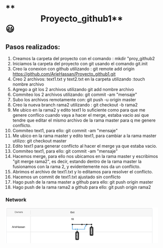 # ** <center> Proyecto_github1** </center> :smiley:

## Pasos realizados: 
1) Creamos la carpeta del proyecto con el comando : mkdir "proy_github2
2) Iniciamos la carpeta del proyecto con git usando el comando git.init 
3) Creo la  conexion con github utilizando : git remote add origin https://github.com/ArieHassan/Proyecto_github1.git
4) Creo 2 archivos: text1.txt y text2.txt en la carpeta utilizando :touch nombre archivo
5) Agrego a git los 2 archivos utilizando git add nombre archivo 
6) Commiteo los 2 archivos utilizando:  git commit -am "mensaje"
7) Subo los archivos remotamente con:  git push -u origin master
8) Creo la nueva branch rama2 utilizando : git checkout -b rama2
9) Me ubico en la rama2 y edito text1 lo suficiente como para que me genere conflico cuando vaya a hacer el merge, estaba vacio asi que tendre que editar el mismo archivo de la rama master para q me genere conflicto.
10) Commiteo text1, para ello: git commit -am "mensaje" 
11) Me ubico en la rama master y edito text1, para cambiar a la rama master utilizo: git checkout master
12) Edito text1 para generar conflicto al hacer el merge ya que estaba vacio.
13) Commiteo text1, para ello: git commit -am "mensaje" 
14) Hacemos merge, para ello nos ubicamos en la rama master y escribimos "git merge rama2", es decir, estando dentro de la rama master la fusionamos con la rama 2, y evidentemente nos da un conflicto.
15) Abrimos el archivo de text1.txt y lo editamos para resolver el conflicto.
16) Hacemos un commit de text1.txt ajustado sin conflicto 
17) Hago push de la rama master a github para ello: git push origin master
18) Hago push de la rama rama2 a github para ello: git push origin rama2

### Network
![alt text](https://github.com/ArieHassan/Proyecto_github1/blob/master/Network.png)
